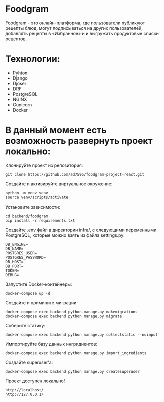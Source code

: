 # Foodgram

Foodgram - это онлайн-платформа, где пользователи публикуют рецепты блюд, могут подписываться на других пользователей, добавлять рецепты в  «Избранное» и и выгружать продуктовые списки рецептов.

# Технологии:
- Pyhton 
- Django 
- Djoser 
- DRF
- PostgreSQL
- NGINX
- Gunicorn
- Docker

# В данный момент есть возможность развернуть проект локально:
Клонируйте проект из репозитория:

```
git clone https://github.com/ad7595/foodgram-project-react.git
```

Создайте и активируйте виртуальное окружение:
```
python -m venv venv
source venv/scripts/activate
```

Установите зависимости:
```
cd backend/foodgram
pip install -r requirements.txt
```

Создайте .env файл в директории infra/, с следующими переменными PostgreSQL, которые можно взять из файла settings.py:
```
DB_ENGINE=
DB_NAME=
POSTGRES_USER=
POSTGRES_PASSWORD=
DB_HOST=
DB_PORT=
TOKEN=
DEBUG=
```
Запустите Docker-контейнеры:
```
docker-compose up -d
```
Создайте и примините миграции:

```
docker-compose exec backend python manage.py makemigrations
docker-compose exec backend python manage.py migrate
```

Соберите статику: 
```
docker-compose exec backend python manage.py collectstatic --noinput
```

Импортируйте базу данных ингридиентов: 
```
docker-compose exec backend python manage.py import_ingredients
```

Создайте superuser'a:

```
docker-compose exec backend python manage.py createsuperuser
```
Проект доступен локально!
```
http://localhost/
http://127.0.0.1/
```
